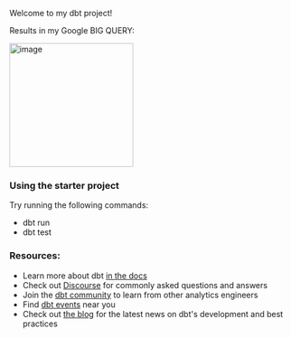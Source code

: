 Welcome to my dbt project!

Results in my Google BIG QUERY:

<img width="219" alt="image" src="https://user-images.githubusercontent.com/61881425/204089543-9227be37-f37c-44aa-aa46-ebb02c73fdc8.png">


### Using the starter project

Try running the following commands:
- dbt run
- dbt test


### Resources:
- Learn more about dbt [in the docs](https://docs.getdbt.com/docs/introduction)
- Check out [Discourse](https://discourse.getdbt.com/) for commonly asked questions and answers
- Join the [dbt community](http://community.getbdt.com/) to learn from other analytics engineers
- Find [dbt events](https://events.getdbt.com) near you
- Check out [the blog](https://blog.getdbt.com/) for the latest news on dbt's development and best practices
